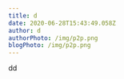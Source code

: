```yaml
---
title: d
date: 2020-06-28T15:43:49.058Z
author: d
authorPhoto: /img/p2p.png
blogPhoto: /img/p2p.png
---
```

dd